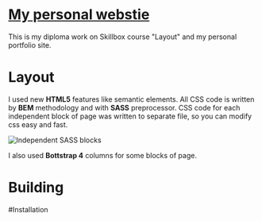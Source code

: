 # [My personal webstie](https://vadimveberg.ru/)
This is my diploma work on Skillbox course "Layout" and my personal portfolio site.

# Layout
I used new **HTML5** features like semantic elements. All CSS code is written by **BEM** methodology and with **SASS** preprocessor. CSS code for each independent block of page was written to separate file, so you can modify css easy and fast.

![Independent SASS blocks]() 

I also used **Bottstrap 4** columns for some blocks of page.

# Building

#Installation
